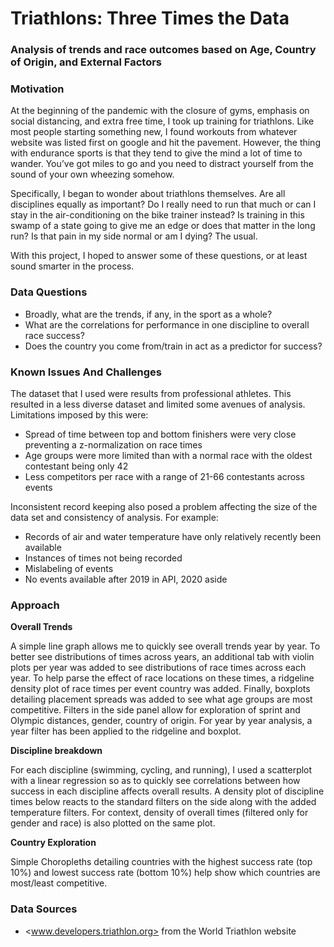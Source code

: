 # **Triathlons: Three Times the Data**
### **Analysis of trends and race outcomes based on Age, Country of Origin, and External Factors**

### Motivation

At the beginning of the pandemic with the closure of gyms, emphasis on social distancing, and extra free time, I took up training for triathlons. Like most people starting something new, I found workouts from whatever website was listed first on google and hit the pavement. However, the thing with endurance sports is that they tend to give the mind a lot of time to wander. You’ve got miles to go and you need to distract yourself from the sound of your own wheezing somehow.

Specifically, I began to wonder about triathlons themselves. Are all disciplines equally as important? Do I really need to run that much or can I stay in the air-conditioning on the bike trainer instead? Is training in this swamp of a state going to give me an edge or does that matter in the long run? Is that pain in my side normal or am I dying? The usual.  

With this project, I hoped to answer some of these questions, or at least sound smarter in the process.

### Data Questions

- Broadly, what are the trends, if any, in the sport as a whole?
- What are the correlations for performance in one discipline to overall race success?
- Does the country you come from/train in act as a predictor for success?

### Known Issues And Challenges

The dataset that I used were results from professional athletes. This resulted in a less diverse dataset and limited some avenues of analysis. Limitations imposed by this were:

- Spread of time between top and bottom finishers were very close preventing a z-normalization on race times
- Age groups were more limited than with a normal race with the oldest contestant being only 42
- Less competitors per race with a range of 21-66 contestants across events

Inconsistent record keeping also posed a problem affecting the size of the data set and consistency of analysis. For example:

- Records of air and water temperature have only relatively recently been available 
- Instances of times not being recorded 
- Mislabeling of events
- No events available after 2019 in API, 2020 aside

### Approach

**Overall Trends**

A simple line graph allows me to quickly see overall trends year by year. To better see distributions of times across years, an additional tab with violin plots per year was added to see distributions of race times across each year. 
To help parse the effect of race locations on these times, a ridgeline density plot of race times per event country was added. 
Finally, boxplots detailing placement spreads was added to see what age groups are most competitive. Filters in the side panel allow for exploration of sprint and Olympic distances, gender, country of origin. For year by year analysis, a year filter has been applied to the ridgeline and boxplot.

**Discipline breakdown**

For each discipline (swimming, cycling, and running), I used a scatterplot with a linear regression so as to quickly see correlations between how success in each discipline affects overall results. 
A density plot of discipline times below reacts to the standard filters on the side along with the added temperature filters. For context, density of overall times (filtered only for gender and race) is also plotted on the same plot.

**Country Exploration**

Simple Choropleths detailing countries with the highest success rate (top 10%) and lowest success rate (bottom 10%) help show which countries are most/least competitive.

### Data Sources

- <www.developers.triathlon.org> from the World Triathlon website


